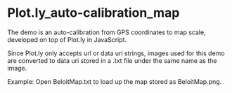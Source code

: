# Plot.ly_auto-calibration_map
The demo is an auto-calibration from GPS coordinates to map scale, developed on top of Plot.ly in JavaScript.

Since Plot.ly only accepts url or data uri strings, images used for this demo are converted to data uri stored in a .txt file under the same name as the image.

Example: Open BeloitMap.txt to load up the map stored as BeloitMap.png.
